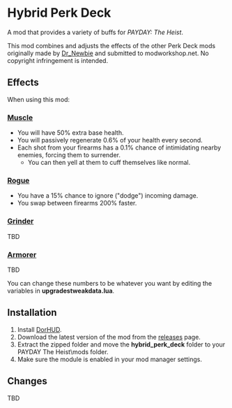 # Hybrid Perk Deck
A mod that provides a variety of buffs for *PAYDAY: The Heist*.

This mod combines and adjusts the effects of the other Perk Deck mods originally made by [Dr_Newbie](https://modworkshop.net/user/dr_newbie) and submitted to modworkshop.net. No copyright infringement is intended.
## Effects
When using this mod:
### [Muscle](https://modworkshop.net/mod/27990)
- You will have 50% extra base health.
- You will passively regenerate 0.6% of your health every second.
- Each shot from your firearms has a 0.1% chance of intimidating nearby enemies, forcing them to surrender.
  - You can then yell at them to cuff themselves like normal.
### [Rogue](https://modworkshop.net/mod/26078)
- You have a 15% chance to ignore ("dodge") incoming damage.
- You swap between firearms 200% faster.
### [Grinder](https://modworkshop.net/mod/26072)
TBD
### [Armorer](https://modworkshop.net/mod/26195)
TBD

You can change these numbers to be whatever you want by editing the variables in **upgradestweakdata.lua**.
## Installation
1. Install [DorHUD](https://modworkshop.net/mod/14267).
2. Download the latest version of the mod from the [releases](https://github.com/questmatrix/hybrid-perk-deck/releases) page.
3. Extract the zipped folder and move the **hybrid_perk_deck** folder to your PAYDAY The Heist\mods folder.
4. Make sure the module is enabled in your mod manager settings.
## Changes
TBD

